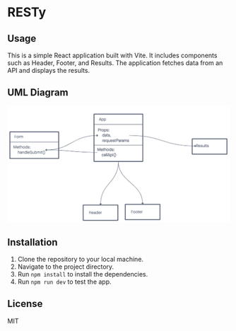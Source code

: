 # RESTy
## Usage

This is a simple React application built with Vite. It includes components such as Header, Footer, and Results. The application fetches data from an API and displays the results.

## UML Diagram

![UML Diagram](image.png)

## Installation

1. Clone the repository to your local machine.
2. Navigate to the project directory.
3. Run `npm install` to install the dependencies.
4. Run `npm run dev` to test the app.

## License
MIT

